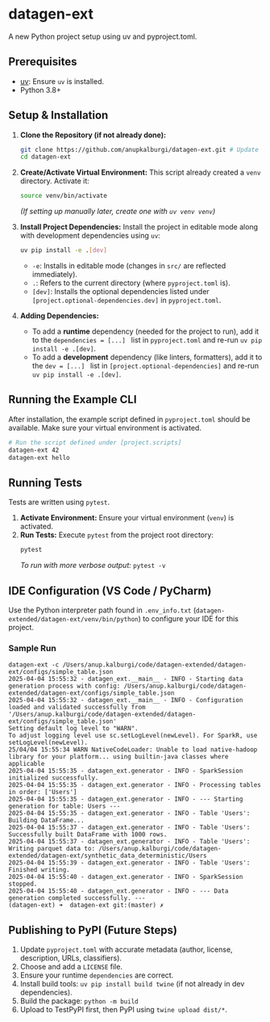 # datagen-ext

A new Python project setup using uv and pyproject.toml.

## Prerequisites

*   [uv](https://github.com/astral-sh/uv): Ensure `uv` is installed.
*   Python 3.8+

## Setup & Installation

1.  **Clone the Repository (if not already done):**
    ```bash
    git clone https://github.com/anupkalburgi/datagen-ext.git # Update URL
    cd datagen-ext
    ```

2.  **Create/Activate Virtual Environment:**
    This script already created a `venv` directory. Activate it:
    ```bash
    source venv/bin/activate
    ```
    *(If setting up manually later, create one with `uv venv venv`)*

3.  **Install Project Dependencies:**
    Install the project in editable mode along with development dependencies using `uv`:
    ```bash
    uv pip install -e .[dev]
    ```
    *   `-e`: Installs in editable mode (changes in `src/` are reflected immediately).
    *   `.`: Refers to the current directory (where `pyproject.toml` is).
    *   `[dev]`: Installs the optional dependencies listed under `[project.optional-dependencies.dev]` in `pyproject.toml`.

4.  **Adding Dependencies:**
    *   To add a **runtime** dependency (needed for the project to run), add it to the `dependencies = [...] ` list in `pyproject.toml` and re-run `uv pip install -e .[dev]`.
    *   To add a **development** dependency (like linters, formatters), add it to the `dev = [...] ` list in `[project.optional-dependencies]` and re-run `uv pip install -e .[dev]`.

## Running the Example CLI

After installation, the example script defined in `pyproject.toml` should be available.
Make sure your virtual environment is activated.
```bash
# Run the script defined under [project.scripts]
datagen-ext 42
datagen-ext hello
```

## Running Tests

Tests are written using `pytest`.

1.  **Activate Environment:** Ensure your virtual environment (`venv`) is activated.
2.  **Run Tests:** Execute `pytest` from the project root directory:
    ```bash
    pytest
    ```
    *To run with more verbose output:* `pytest -v`

## IDE Configuration (VS Code / PyCharm)

Use the Python interpreter path found in `.env_info.txt` (`datagen-extended/datagen-ext/venv/bin/python`) to configure your IDE for this project.


### Sample Run
```
datagen-ext -c /Users/anup.kalburgi/code/datagen-extended/datagen-ext/configs/simple_table.json
2025-04-04 15:55:32 - datagen_ext.__main__ - INFO - Starting data generation process with config: /Users/anup.kalburgi/code/datagen-extended/datagen-ext/configs/simple_table.json
2025-04-04 15:55:32 - datagen_ext.__main__ - INFO - Configuration loaded and validated successfully from '/Users/anup.kalburgi/code/datagen-extended/datagen-ext/configs/simple_table.json'
Setting default log level to "WARN".
To adjust logging level use sc.setLogLevel(newLevel). For SparkR, use setLogLevel(newLevel).
25/04/04 15:55:34 WARN NativeCodeLoader: Unable to load native-hadoop library for your platform... using builtin-java classes where applicable
2025-04-04 15:55:35 - datagen_ext.generator - INFO - SparkSession initialized successfully.
2025-04-04 15:55:35 - datagen_ext.generator - INFO - Processing tables in order: ['Users']
2025-04-04 15:55:35 - datagen_ext.generator - INFO - --- Starting generation for table: Users ---
2025-04-04 15:55:35 - datagen_ext.generator - INFO - Table 'Users': Building DataFrame...
2025-04-04 15:55:37 - datagen_ext.generator - INFO - Table 'Users': Successfully built DataFrame with 1000 rows.
2025-04-04 15:55:37 - datagen_ext.generator - INFO - Table 'Users': Writing parquet data to: /Users/anup.kalburgi/code/datagen-extended/datagen-ext/synthetic_data_deterministic/Users
2025-04-04 15:55:39 - datagen_ext.generator - INFO - Table 'Users': Finished writing.
2025-04-04 15:55:40 - datagen_ext.generator - INFO - SparkSession stopped.
2025-04-04 15:55:40 - datagen_ext.generator - INFO - --- Data generation completed successfully. ---
(datagen-ext) ➜  datagen-ext git:(master) ✗

```

## Publishing to PyPI (Future Steps)

1.  Update `pyproject.toml` with accurate metadata (author, license, description, URLs, classifiers).
2.  Choose and add a `LICENSE` file.
3.  Ensure your runtime `dependencies` are correct.
4.  Install build tools: `uv pip install build twine` (if not already in dev dependencies).
5.  Build the package: `python -m build`
6.  Upload to TestPyPI first, then PyPI using `twine upload dist/*`.

